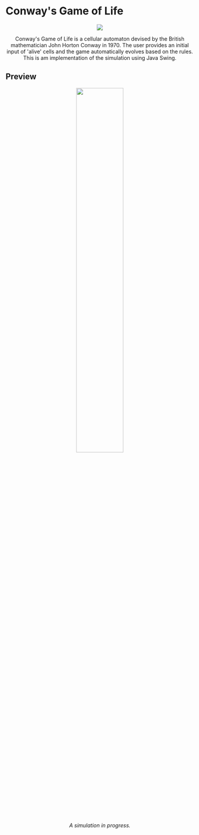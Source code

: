 # Conway's Game of Life

<p align="center">
<img src="https://www.johnvinh.dev/images/conway-title.svg">
</p>
<p align="center">
Conway's Game of Life is a cellular automaton devised by the British mathematician John Horton Conway in 1970.
The user provides an initial input of 'alive' cells and the game automatically evolves based on the rules.
This is am implementation of the simulation using Java Swing.
</p>

## Preview

<p align="center">
<img width="50%" src="https://www.johnvinh.dev/images/conway.png">
</p>
<p align="center">
<i>A simulation in progress.</i>
</p>
